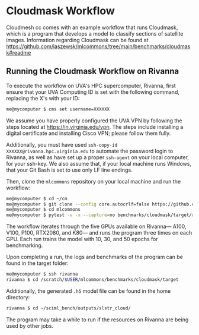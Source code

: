 # Cloudmask Workflow

Cloudmesh cc comes with an example workflow
that runs Cloudmask, which is a program that
develops a model to classify sections of satellite 
images. Information regarding Cloudmask can be found at
<https://github.com/laszewsk/mlcommons/tree/main/benchmarks/cloudmask#readme>

## Running the Cloudmask Workflow on Rivanna

To execute the workflow on UVA's HPC supercomputer,
Rivanna, first ensure that your UVA Computing ID
is set with the following command, replacing the
X's with your ID:

```bash
me@mycomputer $ cms set username=XXXXXX
```

We assume you have properly configured the UVA
VPN by following the steps located at <https://in.virginia.edu/vpn>.
The steps include installing a digital certificate and
installing Cisco VPN; please follow them fully.

Additionally, you must have used `ssh-copy-id XXXXXX@rivanna.hpc.virginia.edu` 
to automate the password login to Rivanna, as well as have
set up a proper `ssh-agent` on your local computer, for your ssh-key.
We also assume that, if your local machine runs Windows,
that your Git Bash is set to use only LF line endings.

Then, clone the `mlcommons` repository on your local machine
and run the workflow:

```bash
me@mycomputer $ cd ~/cm
me@mycomputer $ git clone --config core.autocrlf=false https://github.com/laszewsk/mlcommons.git
me@mycomputer $ cd mlcommons
me@mycomputer $ pytest -v -x --capture=no benchmarks/cloudmask/target/rivanna-cloudmesh-cc/rivanna/run_cloudmask_workflow.py
```

The workflow iterates through the five GPUs available
on Rivanna— A100, V100, P100, RTX2080, and K80— and 
runs the program three times on each GPU. Each run 
trains the model with 10, 30, and 50 epochs for
benchmarking.

Upon completing a run, the logs and benchmarks of the
program can be found in the target folder:

```bash
me@mycomputer $ ssh rivanna
rivanna $ cd /scratch/$USER/mlcommons/benchmarks/cloudmask/target
```

Additionally, the generated `.h5` model file can be found in the
home directory:

```bash
rivanna $ cd ~/sciml_bench/outputs/slstr_cloud/
```

The program may take a while to run if the resources
on Rivanna are being used by other jobs.